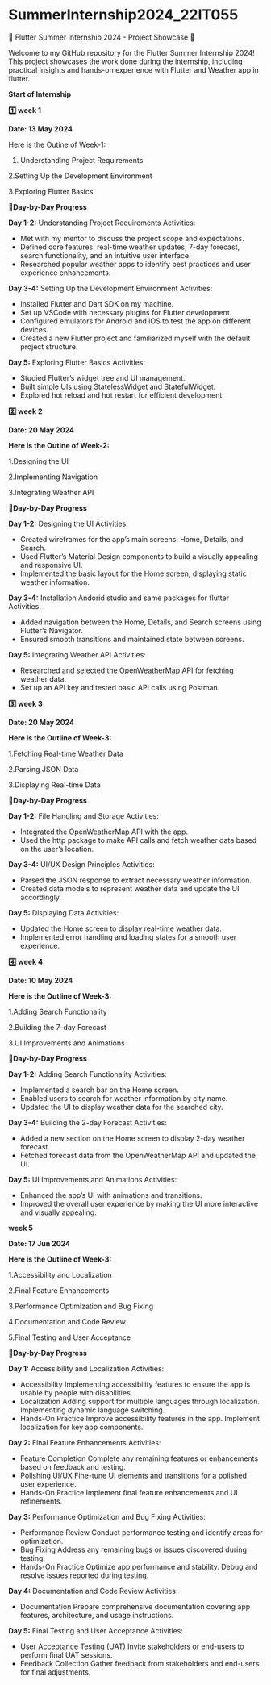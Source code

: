 # SummerInternship2024_22IT055
🌟 Flutter Summer Internship 2024 - Project Showcase 🌟

Welcome to my GitHub repository for the Flutter Summer Internship 2024! This project showcases the work done during the internship, including practical insights and hands-on experience with Flutter and Weather app in flutter.

**Start of Internship**

**1️⃣ week 1**

**Date: 13 May 2024**

Here is the Outine of Week-1:

1. Understanding Project Requirements

2.Setting Up the Development Environment

3.Exploring Flutter Basics

📝**Day-by-Day Progress**

**Day 1-2:** Understanding Project Requirements
Activities:

- Met with my mentor to discuss the project scope and expectations.
- Defined core features: real-time weather updates, 7-day forecast, search functionality, and an intuitive user interface.
- Researched popular weather apps to identify best practices and user experience enhancements.

**Day 3-4:** Setting Up the Development Environment
Activities:

- Installed Flutter and Dart SDK on my machine.
- Set up VSCode with necessary plugins for Flutter development.
- Configured emulators for Android and iOS to test the app on different devices.
- Created a new Flutter project and familiarized myself with the default project structure.

**Day 5:** Exploring Flutter Basics
Activities:

- Studied Flutter’s widget tree and UI management.
- Built simple UIs using StatelessWidget and StatefulWidget.
- Explored hot reload and hot restart for efficient development.

**2️⃣ week 2**

**Date: 20 May 2024**

**Here is the Outine of Week-2:**

1.Designing the UI

2.Implementing Navigation

3.Integrating Weather API

📝**Day-by-Day Progress**

**Day 1-2:** Designing the UI
Activities:

- Created wireframes for the app’s main screens: Home, Details, and Search.
- Used Flutter’s Material Design components to build a visually appealing and responsive UI.
- Implemented the basic layout for the Home screen, displaying static weather information.

**Day 3-4:** Installation Andorid studio and same packages for flutter
Activities:

- Added navigation between the Home, Details, and Search screens using Flutter’s Navigator.
- Ensured smooth transitions and maintained state between screens.

**Day 5:** Integrating Weather API
Activities:

- Researched and selected the OpenWeatherMap API for fetching weather data.
- Set up an API key and tested basic API calls using Postman.

**3️⃣ week 3**

**Date: 20 May 2024**

**Here is the Outline of Week-3:**

1.Fetching Real-time Weather Data

2.Parsing JSON Data

3.Displaying Real-time Data

📝**Day-by-Day Progress**

**Day 1-2:** File Handling and Storage
Activities:

- Integrated the OpenWeatherMap API with the app.
- Used the http package to make API calls and fetch weather data based on the user’s location.

**Day 3-4:** UI/UX Design Principles
Activities:

- Parsed the JSON response to extract necessary weather information.
- Created data models to represent weather data and update the UI accordingly.

**Day 5:** Displaying Data
Activities:

- Updated the Home screen to display real-time weather data.
- Implemented error handling and loading states for a smooth user experience.

**4️⃣ week 4**

**Date: 10 May 2024**

**Here is the Outline of Week-3:**

1.Adding Search Functionality

2.Building the 7-day Forecast

3.UI Improvements and Animations

📝**Day-by-Day Progress**

**Day 1-2:** Adding Search Functionality
Activities:

- Implemented a search bar on the Home screen.
- Enabled users to search for weather information by city name.
- Updated the UI to display weather data for the searched city.

**Day 3-4:** Building the 2-day Forecast
Activities:

- Added a new section on the Home screen to display 2-day weather forecast.
- Fetched forecast data from the OpenWeatherMap API and updated the UI.

**Day 5:** UI Improvements and Animations
Activities:

- Enhanced the app’s UI with animations and transitions.
- Improved the overall user experience by making the UI more interactive and visually appealing.

**week 5**

**Date: 17 Jun 2024**

**Here is the Outline of Week-3:**

1.Accessibility and Localization

2.Final Feature Enhancements

3.Performance Optimization and Bug Fixing

4.Documentation and Code Review

5.Final Testing and User Acceptance

📝**Day-by-Day Progress**

**Day 1:** Accessibility and Localization
Activities:

- Accessibility
Implementing accessibility features to ensure the app is usable by people with disabilities.
- Localization
Adding support for multiple languages through localization.
Implementing dynamic language switching.
- Hands-On Practice
Improve accessibility features in the app.
Implement localization for key app components.

**Day 2:** Final Feature Enhancements
Activities:

- Feature Completion
Complete any remaining features or enhancements based on feedback and testing.
- Polishing UI/UX
Fine-tune UI elements and transitions for a polished user experience.
- Hands-On Practice
Implement final feature enhancements and UI refinements.

**Day 3:** Performance Optimization and Bug Fixing
Activities:

- Performance Review
Conduct performance testing and identify areas for optimization.
- Bug Fixing
Address any remaining bugs or issues discovered during testing.
- Hands-On Practice
Optimize app performance and stability.
Debug and resolve issues reported during testing.

**Day 4:** Documentation and Code Review
Activities:

- Documentation
Prepare comprehensive documentation covering app features, architecture, and usage instructions.

**Day 5:** Final Testing and User Acceptance
Activities:

- User Acceptance Testing (UAT)
Invite stakeholders or end-users to perform final UAT sessions.
- Feedback Collection
Gather feedback from stakeholders and end-users for final adjustments.
